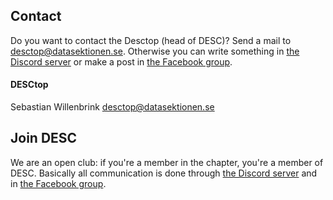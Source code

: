 ## Contact

Do you want to contact the Desctop (head of DESC)? Send a mail to [desctop@datasektionen.se](mailto:desctop@datasektionen.se). Otherwise you can write something in [the Discord server](https://discord.gg/xwjCxXkmFM) or make a post in [the Facebook group](https://www.facebook.com/groups/447431545372957/).

#### DESCtop

Sebastian Willenbrink
[desctop@datasektionen.se](mailto:desctop@datasektionen.se)

## Join DESC

We are an open club: if you're a member in the chapter, you're a member of DESC. Basically all communication is done through [the Discord server](https://discord.gg/xJaATpd) and in [the Facebook group](https://www.facebook.com/groups/447431545372957/).
